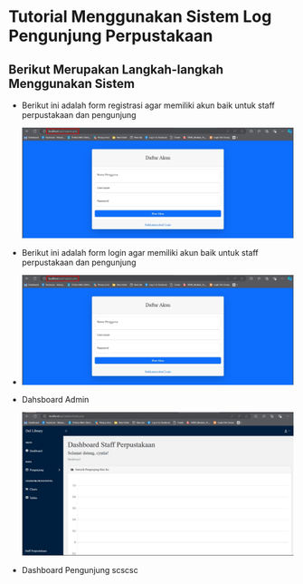 # Tutorial Menggunakan Sistem Log Pengunjung Perpustakaan

## Berikut Merupakan Langkah-langkah Menggunakan Sistem

- Berikut ini adalah form registrasi agar memiliki akun baik untuk staff perpustakaan dan pengunjung
  
  ![Form Registrasi](https://github.com/cyntiadebora/Proyek-PHP/blob/main/gambar%20demo/register.jpg?raw=true)

- Berikut ini adalah form login agar memiliki akun baik untuk staff perpustakaan dan pengunjung
  
- ![Form Login](https://github.com/cyntiadebora/Proyek-PHP/blob/main/gambar%20demo/register.jpg?raw=true)
- Dahsboard Admin

  ![Dashboard Staff Perpustakaan](https://github.com/cyntiadebora/Proyek-PHP/blob/main/gambar%20demo/dahsboard%20admin.jpg?raw=true)



- Dashboard Pengunjung
scscsc
